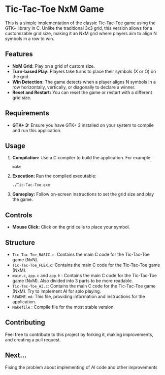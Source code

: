 # Tic-Tac-Toe NxM Game

This is a simple implementation of the classic Tic-Tac-Toe game using the GTK+ library in C. Unlike the traditional 3x3 grid, this version allows for a customizable grid size, making it an NxM grid where players aim to align N symbols in a row to win.

## Features

- **NxM Grid:** Play on a grid of custom size.
- **Turn-based Play:** Players take turns to place their symbols (X or O) on the grid.
- **Win Detection:** The game detects when a player aligns N symbols in a row horizontally, vertically, or diagonally to declare a winner.
- **Reset and Restart:** You can reset the game or restart with a different grid size.

## Requirements

- **GTK+ 3:** Ensure you have GTK+ 3 installed on your system to compile and run this application.

## Usage

1. **Compilation:** Use a C compiler to build the application. For example:
    ```
    make
    ```

2. **Execution:** Run the compiled executable:
    ```
    ./Tic-Tac-Toe.exe
    ```

3. **Gameplay:** Follow on-screen instructions to set the grid size and play the game.

## Controls

- **Mouse Click:** Click on the grid cells to place your symbol.

## Structure

- `Tic-Tac-Toe_BASIC.c`: Contains the main C code for the Tic-Tac-Toe game (NxN).
- `Tic-Tac-Toe_FLEX.c`: Contains the main C code for the Tic-Tac-Toe game (NxM).
- `main.c`, `app.c` and `app.h` : Contains the main C code for the Tic-Tac-Toe game (NxM). Also divided into 3 parts to be more readable.
- `Tic-Tac-Toe_AI.c`: Contains the main C code for the Tic-Tac-Toe game (NxM). Try to implement AI for solo playing.
- `README.md`: This file, providing information and instructions for the application.
- `Makefile` : Compile file for the most stable version.

## Contributing

Feel free to contribute to this project by forking it, making improvements, and creating a pull request.

## Next...

Fixing the problem about implementing of AI code and other improvements
